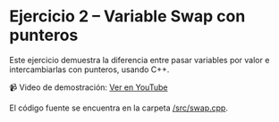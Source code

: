 # Ejercicio 2 – Variable Swap con punteros

Este ejercicio demuestra la diferencia entre pasar variables por valor e intercambiarlas con punteros, usando C++.

📹 Video de demostración: [Ver en YouTube](https://youtu.be/Jn8nvxpWnxE)

El código fuente se encuentra en la carpeta [/src/swap.cpp](src/swap.cpp).
